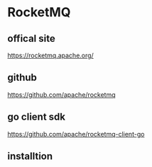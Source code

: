 # RocketMQ

## offical site
https://rocketmq.apache.org/

## github
https://github.com/apache/rocketmq

## go client sdk
https://github.com/apache/rocketmq-client-go


## installtion
